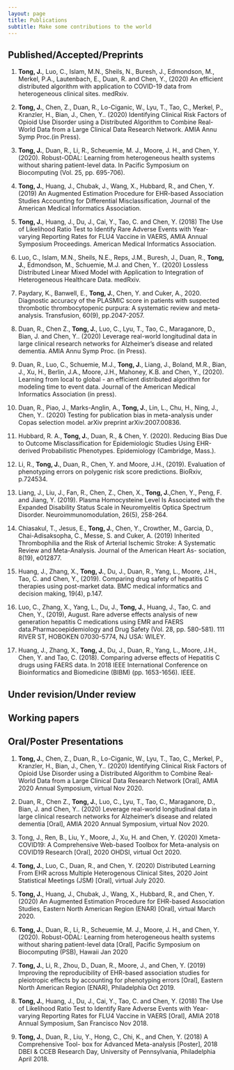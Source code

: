 ```yaml
---
layout: page
title: Publications
subtitle: Make some contributions to the world
---
```


Published/Accepted/Preprints
-----------
1. **Tong, J.**, Luo, C., Islam, M.N., Sheils, N., Buresh, J., Edmondson, M., Merkel, P.A., Lautenbach, E., Duan, R. and Chen, Y., (2020) An efficient distributed algorithm with application to COVID-19 data from heterogeneous clinical sites. medRxiv.

2. **Tong, J.**, Chen, Z., Duan, R., Lo-Ciganic, W., Lyu, T., Tao, C., Merkel, P., Kranzler, H., Bian, J., Chen, Y.. (2020) Identifying Clinical Risk Factors of Opioid Use Disorder using a Distributed Algorithm to Combine Real-World Data from a Large Clinical Data Research Network. AMIA Annu Symp Proc.(in Press).

3. **Tong, J.**, Duan, R., Li, R., Scheuemie, M. J., Moore, J. H., and Chen, Y. (2020). Robust-ODAL: Learning from heterogeneous health systems without sharing patient-level data. In Pacific Symposium on Biocomputing (Vol. 25, pp. 695-706).

4. **Tong, J.**, Huang, J., Chubak, J., Wang, X., Hubbard, R., and Chen, Y. (2019) An Augmented Estimation Procedure for EHR-based Association Studies Accounting for Differential Misclassification, Journal of the American Medical Informatics Association.

5. **Tong, J.**, Huang, J., Du, J., Cai, Y., Tao, C. and Chen, Y. (2018) The Use of Likelihood Ratio Test to Identify Rare Adverse Events with Year-varying Reporting Rates for FLU4 Vaccine in VAERS, AMIA Annual Symposium Proceedings. American Medical Informatics Association.

6. Luo, C., Islam, M.N., Sheils, N.E., Reps, J.M., Buresh, J., Duan, R., **Tong, J.**, Edmondson, M., Schuemie, M.J. and Chen, Y.. (2020) Lossless Distributed Linear Mixed Model with Application to Integration of Heterogeneous Healthcare Data. medRxiv.

7. Paydary, K., Banwell, E., **Tong, J.**, Chen, Y. and Cuker, A., 2020. Diagnostic accuracy of the PLASMIC score in patients with suspected thrombotic thrombocytopenic purpura: A systematic review and meta‐analysis. Transfusion, 60(9), pp.2047-2057.

8. Duan, R., Chen Z., **Tong, J.**, Luo, C., Lyu, T., Tao, C., Maraganore, D., Bian, J.  and Chen, Y.. (2020) Leverage real-world longitudinal data in large clinical research networks for Alzheimer’s disease and related dementia.  AMIA Annu Symp Proc. (in Press).

9. Duan, R., Luo, C., Schuemie, M.J., **Tong, J.**, Liang, J., Boland, M.R., Bian, J., Xu, H., Berlin, J.A., Moore, J.H., Mahoney, K.B. and Chen, Y., (2020). Learning from local to global - an efficient distributed algorithm for modeling time to event data. Journal of the American Medical Informatics Association (in press).

10. Duan, R., Piao, J., Marks-Anglin, A., **Tong, J.**, Lin, L., Chu, H., Ning, J., Chen, Y.. (2020) Testing for publication bias in meta-analysis under Copas selection model. arXiv preprint arXiv:2007.00836. 

11. Hubbard, R. A., **Tong, J.**, Duan, R., & Chen, Y. (2020). Reducing Bias Due to Outcome Misclassification for Epidemiologic Studies Using EHR-derived Probabilistic Phenotypes. Epidemiology (Cambridge, Mass.).

12. Li, R., **Tong, J.**, Duan, R., Chen, Y. and Moore, J.H., (2019). Evaluation of phenotyping errors on polygenic risk score predictions. BioRxiv, p.724534.

13. Liang, J., Liu, J., Fan, R., Chen, Z., Chen, X., **Tong, J.**,Chen, Y., Peng, F. and Jiang, Y. (2019). Plasma Homocysteine Level Is Associated with the Expanded Disability Status Scale in Neuromyelitis Optica Spectrum Disorder. Neuroimmunomodulation, 26(5), 258-264.

14. Chiasakul, T., Jesus, E., **Tong, J.**, Chen, Y., Crowther, M., Garcia, D., Chai-Adisaksopha, C., Messe, S. and Cuker, A. (2019) Inherited Thrombophilia and the Risk of Arterial Ischemic Stroke: A Systematic Review and Meta-Analysis. Journal of the American Heart As- sociation, 8(19), e012877.

15. Huang, J., Zhang, X., **Tong, J.**, Du, J., Duan, R., Yang, L., Moore, J.H., Tao, C. and Chen, Y., (2019). Comparing drug safety of hepatitis C therapies using post-market data. BMC medical informatics and decision making, 19(4), p.147.

16. Luo, C., Zhang, X., Yang, L., Du, J., **Tong, J.**, Huang, J., Tao, C. and Chen, Y., (2019), August. Rare adverse effects analysis of new generation hepatitis C medications using EMR and FAERS data.Pharmacoepidemiology and Drug Safety (Vol. 28, pp. 580-581). 111 RIVER ST, HOBOKEN 07030-5774, NJ USA: WILEY.

17. Huang, J., Zhang, X., **Tong, J.**, Du, J., Duan, R., Yang, L., Moore, J.H., Chen, Y. and Tao, C. (2018). Comparing adverse effects of Hepatitis C drugs using FAERS data. In 2018 IEEE International Conference on Bioinformatics and Biomedicine (BIBM) (pp. 1653-1656). IEEE.

Under revision/Under review
-----------


Working papers
-----------


Oral/Poster Presentations
-----------

1. **Tong, J.**, Chen, Z., Duan, R., Lo-Ciganic, W., Lyu, T., Tao, C., Merkel, P., Kranzler, H., Bian, J., Chen, Y.. (2020) Identifying Clinical Risk Factors of Opioid Use Disorder using a Distributed Algorithm to Combine Real-World Data from a Large Clinical Data Research Network [Oral], AMIA 2020 Annual Symposium, virtual Nov 2020.

2. Duan, R., Chen Z., **Tong, J.**, Luo, C., Lyu, T., Tao, C., Maraganore, D., Bian, J. and Chen, Y.. (2020) Leverage real-world longitudinal data in large clinical research networks for Alzheimer’s disease and related dementia [Oral], AMIA 2020 Annual Symposium, virtual Nov 2020.

3. Tong, J., Ren, B., Liu, Y., Moore, J., Xu, H. and Chen, Y. (2020) Xmeta-COVID19: A Comprehensive Web-based Toolbox for Meta-analysis on COVID19 Research [Oral], 2020 OHDSI, virtual Oct 2020. 

4. **Tong, J.**, Luo, C., Duan, R., and Chen, Y. (2020) Distributed Learning From EHR across Multiple Heterogenous Clinical Sites, 2020 Joint Statistical Meetings (JSM) [Oral], virtual July 2020.

5.  **Tong, J.**, Huang, J., Chubak, J., Wang, X., Hubbard, R., and Chen, Y. (2020) An Augmented Estimation Procedure for EHR-based Association Studies, Eastern North American Region (ENAR) [Oral], virtual March 2020.

6. **Tong, J.**, Duan, R., Li, R., Scheuemie, M. J., Moore, J. H., and Chen, Y. (2020). Robust-ODAL: Learning from heterogeneous health systems without sharing patient-level data [Oral], Pacific Symposium on Biocomputing (PSB), Hawaii Jan 2020

7. **Tong, J.**, Li, R., Zhou, D., Duan, R., Moore, J., and Chen, Y. (2019) Improving the reproducibility of EHR-based association studies for pleiotropic effects by accounting for phenotyping errors [Oral], Eastern North American Region (ENAR), Philadelphia Oct 2019.

8. **Tong, J.**, Huang, J., Du, J., Cai, Y., Tao, C. and Chen, Y. (2018) The Use of Likelihood Ratio Test to Identify Rare Adverse Events with Year-varying Reporting Rates for FLU4 Vaccine in VAERS [Oral], AMIA 2018 Annual Symposium, San Francisco Nov 2018.

9. **Tong, J.**, Duan, R., Liu, Y., Hong, C., Chi, K., and Chen, Y. (2018) A Comprehensive Tool- box for Advanced Meta-analysis [Poster], 2018 DBEI & CCEB Research Day, University of Pennsylvania, Philadelphia April 2018.

